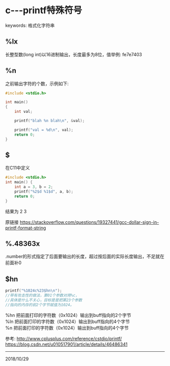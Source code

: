 # c---printf特殊符号

keywords: 格式化字符串  

## %lx
长整型数(long int)以16进制输出，长度最多为8位，值举例: fe7e7403  

## %n
之前输出字符的个数，示例如下:  
```c
#include <stdio.h>

int main()
{
    int val;

    printf("blah %n blah\n", &val);

    printf("val = %d\n", val);
    return 0;
}
```

## $
在C11中定义  
```c
#include <stdio.h>
int main() {
    int a = 3, b = 2;
    printf("%2$d %1$d", a, b);
    return 0;
}
```
结果为 2 3  

原链接 https://stackoverflow.com/questions/19327441/gcc-dollar-sign-in-printf-format-string

## %.48363x
.number的形式指定了后面要输出的长度，超过按后面的实际长度输出，不足就在前面补0  

## $hn
```c
printf("%1024c%23$hn\n");
//带有攻击性的做法，第01个参数对用%c，
//具体是什么不关心，目标是是把第23个参数
//指向的内存的前2个字节赋值为1024。
```
%hn 把前面打印的字符数（0x1024）输出到buff指向的2个字节  
%ln 把前面打印的字符数（0x1024）输出到buff指向的4个字节  
%n 把前面打印的字符数（0x1024）输出到buff指向的4个字节  


参考: http://www.cplusplus.com/reference/cstdio/printf/  
https://blog.csdn.net/u010517901/article/details/46486341  


---
2018/10/29  
